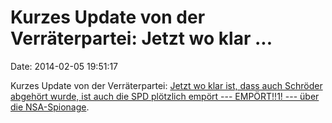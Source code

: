 Kurzes Update von der Verräterpartei: Jetzt wo klar \...
========================================================

Date: 2014-02-05 19:51:17

Kurzes Update von der Verräterpartei: [Jetzt wo klar ist, dass auch
Schröder abgehört wurde, ist auch die SPD plötzlich empört ---
EMPÖRT!!1! --- über die
NSA-Spionage](http://www.tagesschau.de/inland/schroedernsa102.html).
